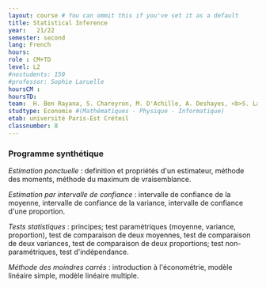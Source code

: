 ```yaml
---
layout: course # You can ommit this if you've set it as a default
title: Statistical Inference
year: 	21/22
semester: second
lang: French
hours:
role : CM+TD
level: L2
#nostudents: 150
#professor: Sophie Laruelle
hoursCM :
hoursTD:
team:  H. Ben Rayana, S. Chareyron, M. D'Achille, A. Deshayes, <b>S. Laruelle</b>
studtype: Economie #(Mathématiques - Physique - Informatique)
etab: université Paris-Est Créteil
classnumber: 8
---
```

### Programme synthétique


_Estimation ponctuelle_ : definition et propriétés d'un estimateur, méthode des moments, méthode du maximum de vraisemblance.


_Estimation par intervalle de confiance_ : intervalle de confiance de la moyenne, intervalle de confiance de la variance, intervalle de confiance d'une proportion.

_Tests statistiques_ : principes; test paramétriques (moyenne, variance, proportion), test de comparaison de deux moyennes, test de comparaison de deux variances, test de comparaison de deux proportions; test non-paramétriques, test d'indépendance.

_Méthode des moindres carrés_ : introduction à l'économétrie, modèle linéaire simple, modèle linéaire multiple.
